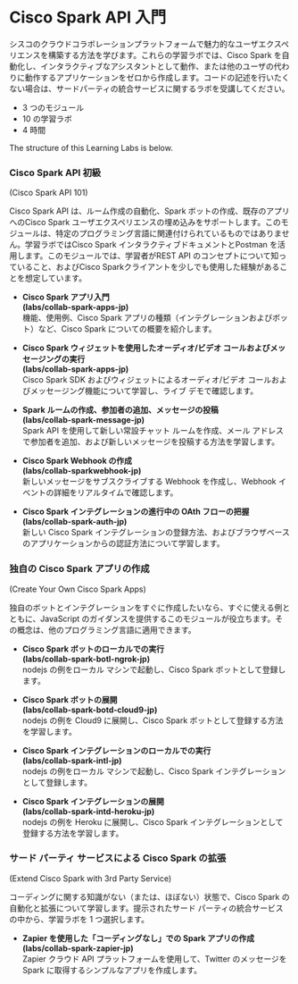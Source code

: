 # Cisco Spark API 入門

シスコのクラウドコラボレーションプラットフォームで魅力的なユーザエクスペリエンスを構築する方法を学びます。これらの学習ラボでは、Cisco Spark を自動化し、インタラクティブなアシスタントとして動作、または他のユーザの代わりに動作するアプリケーションをゼロから作成します。コードの記述を行いたくない場合は、サードパーティの統合サービスに関するラボを受講してください。

  * 3 つのモジュール
  * 10 の学習ラボ
  * 4 時間

The structure of this Learning Labs is below.

### Cisco Spark API 初級  
(Cisco Spark API 101)  

 Cisco Spark API は、ルーム作成の自動化、Spark ボットの作成、既存のアプリへのCisco Spark ユーザエクスペリエンスの埋め込みをサポートします。このモジュールは、特定のプログラミング言語に関連付けられているものではありません。学習ラボではCisco Spark インタラクティブドキュメントとPostman を活用します。このモジュールでは、学習者がREST API のコンセプトについて知っていること、およびCisco Sparkクライアントを少しでも使用した経験があることを想定しています。

  * **Cisco Spark アプリ入門  
    (labs/collab-spark-apps-jp)**  
    機能、使用例、Cisco Spark アプリの種類（インテグレーションおよびボット）など、Cisco Spark についての概要を紹介します。

  * **Cisco Spark ウィジェットを使用したオーディオ/ビデオ コールおよびメッセージングの実行  
  (labs/collab-spark-apps-jp)**  
    Cisco Spark SDK およびウィジェットによるオーディオ/ビデオ コールおよびメッセージング機能について学習し、ライブ デモで確認します。

  * **Spark ルームの作成、参加者の追加、メッセージの投稿  
  (labs/collab-spark-message-jp)**  
    Spark API を使用して新しい常設チャット ルームを作成、メール アドレスで参加者を追加、および新しいメッセージを投稿する方法を学習します。

  * **Cisco Spark Webhook の作成  
  (labs/collab-sparkwebhook-jp)**  
     新しいメッセージをサブスクライブする Webhook を作成し、Webhook イベントの詳細をリアルタイムで確認します。

  * **Cisco Spark インテグレーションの進行中の OAth フローの把握  
  (labs/collab-spark-auth-jp)**  
     新しい Cisco Spark インテグレーションの登録方法、およびブラウザベースのアプリケーションからの認証方法について学習します。


### 独自の Cisco Spark アプリの作成  
(Create Your Own Cisco Spark Apps)  

 独自のボットとインテグレーションをすぐに作成したいなら、すぐに使える例とともに、JavaScript のガイダンスを提供するこのモジュールが役立ちます。その概念は、他のプログラミング言語に適用できます。


   * **Cisco Spark ボットのローカルでの実行  
   (labs/collab-spark-botl-ngrok-jp)**  
     nodejs の例をローカル マシンで起動し、Cisco Spark ボットとして登録します。<br/>


   * **Cisco Spark ボットの展開  
   (labs/collab-spark-botd-cloud9-jp)**  
     nodejs の例を Cloud9 に展開し、Cisco Spark ボットとして登録する方法を学習します。  

   * **Cisco Spark インテグレーションのローカルでの実行  
   (labs/collab-spark-intl-jp)**  
     nodejs の例をローカル マシンで起動し、Cisco Spark インテグレーションとして登録します。

   * **Cisco Spark インテグレーションの展開  
   (labs/collab-spark-intd-heroku-jp)**  
     nodejs の例を Heroku に展開し、Cisco Spark インテグレーションとして登録する方法を学習します。  

### サード パーティ サービスによる Cisco Spark の拡張  
(Extend Cisco Spark with 3rd Party Service)  

 コーディングに関する知識がない（または、ほぼない）状態で、Cisco Spark の自動化と拡張について学習します。提示されたサード パーティの統合サービスの中から、学習ラボを 1 つ選択します。

   * **Zapier を使用した「コーディングなし」での Spark アプリの作成  
   (labs/collab-spark-zapier-jp)**  
     Zapier クラウド API プラットフォームを使用して、Twitter のメッセージを Spark に取得するシンプルなアプリを作成します。
